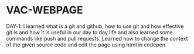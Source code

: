 # VAC-WEBPAGE
DAY-1: I learned what is a git and github, how to use git and how effective git is and how it is useful in our day to day life and also learned some commands like push and pull requests.
Learned how to change the context of the given source code and edit the page using html in codepen.
